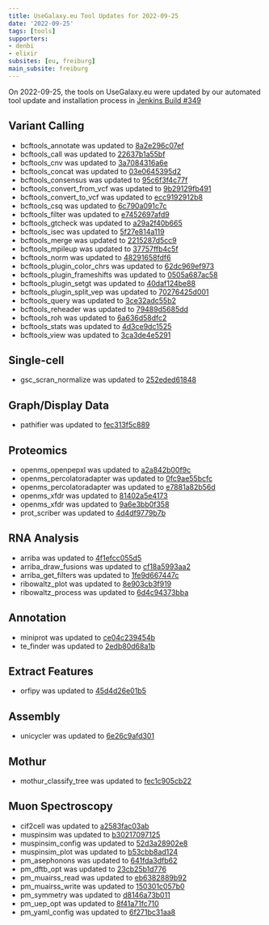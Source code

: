```yaml
---
title: UseGalaxy.eu Tool Updates for 2022-09-25
date: '2022-09-25'
tags: [tools]
supporters:
- denbi
- elixir
subsites: [eu, freiburg]
main_subsite: freiburg
---
```


On 2022-09-25, the tools on UseGalaxy.eu were updated by our automated tool update and installation process in [Jenkins Build #349](https://build.galaxyproject.eu/job/usegalaxy-eu/job/install-tools/#349/)


## Variant Calling

- bcftools_annotate was updated to [8a2e296c07ef](https://toolshed.g2.bx.psu.edu/view/iuc/bcftools_annotate/8a2e296c07ef)
- bcftools_call was updated to [22637b1a55bf](https://toolshed.g2.bx.psu.edu/view/iuc/bcftools_call/22637b1a55bf)
- bcftools_cnv was updated to [3a7084316a6e](https://toolshed.g2.bx.psu.edu/view/iuc/bcftools_cnv/3a7084316a6e)
- bcftools_concat was updated to [03e0645395d2](https://toolshed.g2.bx.psu.edu/view/iuc/bcftools_concat/03e0645395d2)
- bcftools_consensus was updated to [95c6f3f4c77f](https://toolshed.g2.bx.psu.edu/view/iuc/bcftools_consensus/95c6f3f4c77f)
- bcftools_convert_from_vcf was updated to [9b29129fb491](https://toolshed.g2.bx.psu.edu/view/iuc/bcftools_convert_from_vcf/9b29129fb491)
- bcftools_convert_to_vcf was updated to [ecc9192912b8](https://toolshed.g2.bx.psu.edu/view/iuc/bcftools_convert_to_vcf/ecc9192912b8)
- bcftools_csq was updated to [6c790a091c7c](https://toolshed.g2.bx.psu.edu/view/iuc/bcftools_csq/6c790a091c7c)
- bcftools_filter was updated to [e7452697afd9](https://toolshed.g2.bx.psu.edu/view/iuc/bcftools_filter/e7452697afd9)
- bcftools_gtcheck was updated to [a29a2f40b665](https://toolshed.g2.bx.psu.edu/view/iuc/bcftools_gtcheck/a29a2f40b665)
- bcftools_isec was updated to [5f27e814a119](https://toolshed.g2.bx.psu.edu/view/iuc/bcftools_isec/5f27e814a119)
- bcftools_merge was updated to [2215287d5cc9](https://toolshed.g2.bx.psu.edu/view/iuc/bcftools_merge/2215287d5cc9)
- bcftools_mpileup was updated to [37757ffb4c5f](https://toolshed.g2.bx.psu.edu/view/iuc/bcftools_mpileup/37757ffb4c5f)
- bcftools_norm was updated to [48291658fdf6](https://toolshed.g2.bx.psu.edu/view/iuc/bcftools_norm/48291658fdf6)
- bcftools_plugin_color_chrs was updated to [62dc969ef973](https://toolshed.g2.bx.psu.edu/view/iuc/bcftools_plugin_color_chrs/62dc969ef973)
- bcftools_plugin_frameshifts was updated to [0505a687ac58](https://toolshed.g2.bx.psu.edu/view/iuc/bcftools_plugin_frameshifts/0505a687ac58)
- bcftools_plugin_setgt was updated to [40daf124be88](https://toolshed.g2.bx.psu.edu/view/iuc/bcftools_plugin_setgt/40daf124be88)
- bcftools_plugin_split_vep was updated to [70276425d001](https://toolshed.g2.bx.psu.edu/view/iuc/bcftools_plugin_split_vep/70276425d001)
- bcftools_query was updated to [3ce32adc55b2](https://toolshed.g2.bx.psu.edu/view/iuc/bcftools_query/3ce32adc55b2)
- bcftools_reheader was updated to [79489d5685dd](https://toolshed.g2.bx.psu.edu/view/iuc/bcftools_reheader/79489d5685dd)
- bcftools_roh was updated to [6a636d58dfc2](https://toolshed.g2.bx.psu.edu/view/iuc/bcftools_roh/6a636d58dfc2)
- bcftools_stats was updated to [4d3ce9dc1525](https://toolshed.g2.bx.psu.edu/view/iuc/bcftools_stats/4d3ce9dc1525)
- bcftools_view was updated to [3ca3de4e5291](https://toolshed.g2.bx.psu.edu/view/iuc/bcftools_view/3ca3de4e5291)

## Single-cell

- gsc_scran_normalize was updated to [252eded61848](https://toolshed.g2.bx.psu.edu/view/artbio/gsc_scran_normalize/252eded61848)

## Graph/Display Data

- pathifier was updated to [fec313f5c889](https://toolshed.g2.bx.psu.edu/view/artbio/pathifier/fec313f5c889)

## Proteomics

- openms_openpepxl was updated to [a2a842b00f9c](https://toolshed.g2.bx.psu.edu/view/galaxyp/openms_openpepxl/a2a842b00f9c)
- openms_percolatoradapter was updated to [0fc9ae55bcfc](https://toolshed.g2.bx.psu.edu/view/galaxyp/openms_percolatoradapter/0fc9ae55bcfc)
- openms_percolatoradapter was updated to [e7881a82b56d](https://toolshed.g2.bx.psu.edu/view/galaxyp/openms_percolatoradapter/e7881a82b56d)
- openms_xfdr was updated to [81402a5e4173](https://toolshed.g2.bx.psu.edu/view/galaxyp/openms_xfdr/81402a5e4173)
- openms_xfdr was updated to [9a6e3bb0f358](https://toolshed.g2.bx.psu.edu/view/galaxyp/openms_xfdr/9a6e3bb0f358)
- prot_scriber was updated to [4d4df9779b7b](https://toolshed.g2.bx.psu.edu/view/iuc/prot_scriber/4d4df9779b7b)

## RNA Analysis

- arriba was updated to [4f1efcc055d5](https://toolshed.g2.bx.psu.edu/view/iuc/arriba/4f1efcc055d5)
- arriba_draw_fusions was updated to [cf18a5993aa2](https://toolshed.g2.bx.psu.edu/view/iuc/arriba_draw_fusions/cf18a5993aa2)
- arriba_get_filters was updated to [1fe9d667447c](https://toolshed.g2.bx.psu.edu/view/iuc/arriba_get_filters/1fe9d667447c)
- ribowaltz_plot was updated to [8e903cb3f919](https://toolshed.g2.bx.psu.edu/view/iuc/ribowaltz_plot/8e903cb3f919)
- ribowaltz_process was updated to [6d4c94373bba](https://toolshed.g2.bx.psu.edu/view/iuc/ribowaltz_process/6d4c94373bba)

## Annotation

- miniprot was updated to [ce04c239454b](https://toolshed.g2.bx.psu.edu/view/iuc/miniprot/ce04c239454b)
- te_finder was updated to [2edb80d68a1b](https://toolshed.g2.bx.psu.edu/view/iuc/te_finder/2edb80d68a1b)

## Extract Features

- orfipy was updated to [45d4d26e01b5](https://toolshed.g2.bx.psu.edu/view/iuc/orfipy/45d4d26e01b5)

## Assembly

- unicycler was updated to [6e26c9afd301](https://toolshed.g2.bx.psu.edu/view/iuc/unicycler/6e26c9afd301)

## Mothur

- mothur_classify_tree was updated to [fec1c905cb22](https://toolshed.g2.bx.psu.edu/view/iuc/mothur_classify_tree/fec1c905cb22)

## Muon Spectroscopy

- cif2cell was updated to [a2583fac03ab](https://toolshed.g2.bx.psu.edu/view/muon-spectroscopy-computational-project/cif2cell/a2583fac03ab)
- muspinsim was updated to [b30217097125](https://toolshed.g2.bx.psu.edu/view/muon-spectroscopy-computational-project/muspinsim/b30217097125)
- muspinsim_config was updated to [52d3a28902e8](https://toolshed.g2.bx.psu.edu/view/muon-spectroscopy-computational-project/muspinsim_config/52d3a28902e8)
- muspinsim_plot was updated to [b53cbb8ad124](https://toolshed.g2.bx.psu.edu/view/muon-spectroscopy-computational-project/muspinsim_plot/b53cbb8ad124)
- pm_asephonons was updated to [641fda3dfb62](https://toolshed.g2.bx.psu.edu/view/muon-spectroscopy-computational-project/pm_asephonons/641fda3dfb62)
- pm_dftb_opt was updated to [23cb25b1d776](https://toolshed.g2.bx.psu.edu/view/muon-spectroscopy-computational-project/pm_dftb_opt/23cb25b1d776)
- pm_muairss_read was updated to [eb6382889b92](https://toolshed.g2.bx.psu.edu/view/muon-spectroscopy-computational-project/pm_muairss_read/eb6382889b92)
- pm_muairss_write was updated to [150301c057b0](https://toolshed.g2.bx.psu.edu/view/muon-spectroscopy-computational-project/pm_muairss_write/150301c057b0)
- pm_symmetry was updated to [d8146a73b011](https://toolshed.g2.bx.psu.edu/view/muon-spectroscopy-computational-project/pm_symmetry/d8146a73b011)
- pm_uep_opt was updated to [8f41a71fc710](https://toolshed.g2.bx.psu.edu/view/muon-spectroscopy-computational-project/pm_uep_opt/8f41a71fc710)
- pm_yaml_config was updated to [6f271bc31aa8](https://toolshed.g2.bx.psu.edu/view/muon-spectroscopy-computational-project/pm_yaml_config/6f271bc31aa8)



